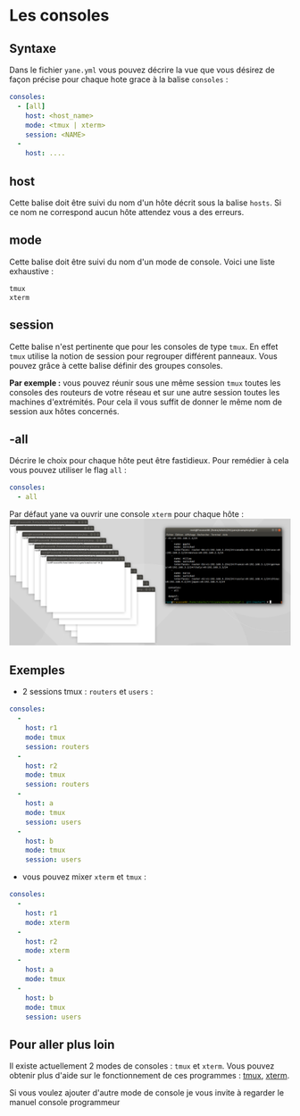 # Les consoles

## Syntaxe

Dans le fichier `yane.yml` vous pouvez décrire la vue que vous désirez de façon précise pour chaque hote grace à la balise `consoles` :
```yaml
consoles:
  - [all]
    host: <host_name>
    mode: <tmux | xterm>
    session: <NAME>
  -
    host: ....
```
## host
Cette balise doit être suivi du nom d'un hôte décrit sous la balise `hosts`. Si ce nom ne correspond  aucun hôte attendez vous a des erreurs.

## mode
Cette balise doit être suivi du nom d'un mode de console. Voici une liste exhaustive :
```
tmux
xterm
```

## session
Cette balise n'est pertinente que pour les consoles de type `tmux`. En effet `tmux` utilise la notion de session pour regrouper différent panneaux. Vous pouvez grâce à cette balise définir des groupes consoles.

**Par exemple :** vous pouvez réunir sous une même session `tmux` toutes les consoles des routeurs de votre réseau et sur une autre session toutes les machines d'extrémités. Pour cela il vous suffit de donner le même nom de session aux hôtes concernés.

## -all
Décrire le choix pour chaque hôte peut être fastidieux. Pour remédier à cela vous pouvez utiliser le flag `all` :
```yaml
consoles:
  - all
```
Par défaut yane va ouvrir une console `xterm` pour chaque hôte :
![flag -all](./consoles-all.png)


## Exemples

* 2 sessions tmux : `routers` et `users` :
```Yaml
consoles:
  -
    host: r1
    mode: tmux
    session: routers
  -
    host: r2
    mode: tmux
    session: routers
  -
    host: a
    mode: tmux
    session: users
  -
    host: b
    mode: tmux
    session: users
```

* vous pouvez mixer `xterm` et `tmux` :
```Yaml
consoles:
  -
    host: r1
    mode: xterm
  -
    host: r2
    mode: xterm
  -
    host: a
    mode: tmux
  -
    host: b
    mode: tmux
    session: users
```

## Pour aller plus loin

Il existe actuellement 2 modes de consoles : `tmux` et `xterm`. Vous pouvez obtenir plus d'aide sur le fonctionnement de ces programmes : [tmux](https://tmux.github.io), [xterm](https://wiki.archlinux.org/index.php/Xterm).

Si vous voulez ajouter d'autre mode de console je vous invite à regarder le manuel console programmeur
